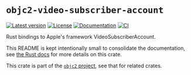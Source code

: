 # `objc2-video-subscriber-account`

[![Latest version](https://badgen.net/crates/v/objc2-video-subscriber-account)](https://crates.io/crates/objc2-video-subscriber-account)
[![License](https://badgen.net/badge/license/MIT/blue)](../LICENSE.txt)
[![Documentation](https://docs.rs/objc2-video-subscriber-account/badge.svg)](https://docs.rs/objc2-video-subscriber-account/)
[![CI](https://github.com/madsmtm/objc2/actions/workflows/ci.yml/badge.svg)](https://github.com/madsmtm/objc2/actions/workflows/ci.yml)

Rust bindings to Apple's framework VideoSubscriberAccount.

This README is kept intentionally small to consolidate the documentation, see
[the Rust docs](https://docs.rs/objc2-video-subscriber-account/) for more details on this crate.

This crate is part of the [`objc2` project](https://github.com/madsmtm/objc2),
see that for related crates.
